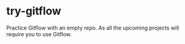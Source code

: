 # try-gitflow
Practice Gitflow with an empty repo. As all the upcoming projects will require you to use Gitflow.

